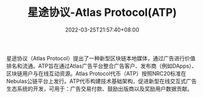 ﻿---
weight: 
title: "星途协议-Atlas Protocol(ATP)"
description: "星途协议（Atlas Protocol）提出了一种新型区块链本地媒体，通过广告进行价值排名和流通"
date: 2022-03-25T21:57:40+08:00
lastmod: 2022-03-25T16:45:40+08:00
draft: false
authors: ["Metabd"]
featuredImage: "xingtuxieyi-atlas-protocolatp.webp"
link: ""
tags: ["数字代币","星途协议-Atlas Protocol(ATP)"]
categories: ["navigation"]
navigation: ["数字代币"]
lightgallery: true
toc: true
pinned: false
recommend: false
recommend1: false
---
星途协议（Atlas Protocol）提出了一种新型区块链本地媒体，通过广告进行价值排名和流通。ATP旨在通过Atlas广告平台整合广告客户、发布商（例如DApps）、区块链用户与在线互动资源。Atlas Protocol代币（ATP）按照NRC20标准在Nebulas公链平台上发行。ATP代币构建技术基础架构，促进新型在线交互式广告生态系统的开发，可用于：广告交易付款、鼓励出版商以及奖励用户数据贡献。
